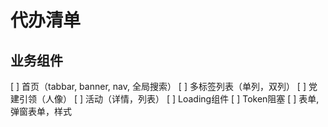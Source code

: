 # 代办清单

## 业务组件

[   ] 首页（tabbar, banner, nav, 全局搜索）
[   ] 多标签列表（单列，双列）
[   ] 党建引领（人像）
[   ] 活动（详情，列表）
[   ] Loading组件
[   ] Token阻塞
[   ] 表单,弹窗表单，样式



